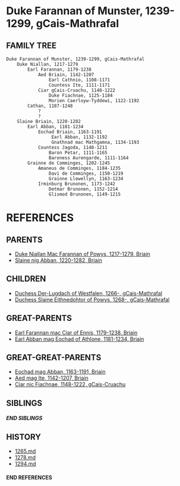 # Duke Farannan of Munster, 1239-1299, gCais-Mathrafal

## FAMILY TREE
```
Duke Farannan of Munster, 1239-1299, gCais-Mathrafal
    Duke Niallan, 1217-1279
        Earl Farannan, 1179-1238
            Aed Briain, 1142-1207
                Earl Cathnio, 1108-1171
                Countess Ite, 1111-1171
            Ciar gCais-Cruachu, 1148-1222
                Duke Fiachnae, 1125-1184
                Morien Caerloyw-Tyddewi, 1122-1192
        Cathan, 1187-1248
            ?
            ?
    Slaine Briain, 1220-1282
        Earl Abban, 1181-1234
            Eochad Briain, 1163-1191
                 Earl Abban, 1132-1192
                 Gnathnad mac Mathgamna, 1134-1193
            Countess Jagoda, 1148-1211
                Baron Petar, 1111-1165
                Baroness Aurengarde, 1111-1164
        Grainne de Comminges, 1202-1245
            Amaneus de Comminges, 1184-1235
                Davi de Comminges, 1150-1219
                Grainne Llewellyn, 1163-1234
            Irminburg Brunonen, 1173-1242
                Detmar Brunonen, 1152-1214
                Glismod Brunonen, 1149-1215

```


# REFERENCES

## PARENTS 
* [Duke Niallan Mac Farannan of Powys, 1217-1279, Briain](niallan_mac_farannan_1217.md)
* [Slaine nig Abban, 1220-1282, Briain](slaine_nig_abban_1220.md)

## CHILDREN 
* [Duchess Der-Lugdach of Westfalen, 1266-, gCais-Mathrafal](der-lugdach_1266.md)
* [Duchess Slaine Eithnedohtor of Powys, 1268-, gCais-Mathrafal](slaine_eithnedohtor_1268.md)


## GREAT-PARENTS 
* [Earl Farannan mac Ciar of Ennis, 1179-1238, Briain](farannan_mac_ciar_1179.md)
* [Earl Abban mag Eochad of Athlone, 1181-1234, Briain](abban_mag_eochad_1181.md)


## GREAT-GREAT-PARENTS 
* [Eochad mag Abban, 1163-1191, Briain](eochad_mag_abban_1163.md)
* [Aed mag Ite, 1142-1207, Briain](aed_mag_ite_1142.md)
* [Ciar nic Fiachnae, 1148-1222, gCais-Cruachu](ciar_nic_fiachnae_1148.md)

## SIBLINGS

##### END SIBLINGS  
## HISTORY
* [1265.md](../h/1265.md)
* [1278.md](../h/1278.md)
* [1294.md](../h/1294.md)

#### END REFERENCES

